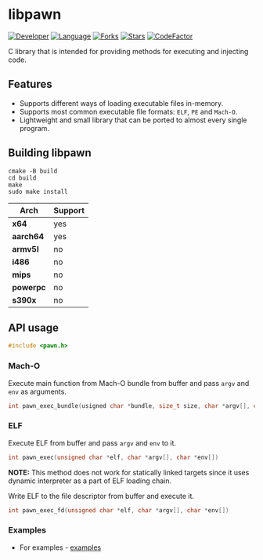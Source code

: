 # libpawn

[![Developer](https://img.shields.io/badge/developer-EntySec-blue.svg)](https://entysec.com)
[![Language](https://img.shields.io/badge/language-C-grey.svg)](https://github.com/EntySec/libpawn)
[![Forks](https://img.shields.io/github/forks/EntySec/libpawn?style=flat&color=green)](https://github.com/EntySec/libpawn/forks)
[![Stars](https://img.shields.io/github/stars/EntySec/libpawn?style=flat&color=yellow)](https://github.com/EntySec/libpawn/stargazers)
[![CodeFactor](https://www.codefactor.io/repository/github/EntySec/libpawn/badge)](https://www.codefactor.io/repository/github/EntySec/libpawn)

C library that is intended for providing methods for executing and injecting code.

## Features

* Supports different ways of loading executable files in-memory.
* Supports most common executable file formats: `ELF`, `PE` and `Mach-O`.
* Lightweight and small library that can be ported to almost every single program.

## Building libpawn

```shell
cmake -B build
cd build
make
sudo make install
```

| Arch | Support |
|------|---------|
| **x64** | yes |
| **aarch64** | yes |
| **armv5l** | no |
| **i486** | no |
| **mips** | no |
| **powerpc** | no |
| **s390x** | no |

## API usage

```c
#include <pawn.h>
```

### Mach-O

Execute main function from Mach-O bundle from buffer and pass `argv` and `env` as arguments.

```c
int pawn_exec_bundle(usigned char *bundle, size_t size, char *argv[], char *env[]);
```

### ELF

Execute ELF from buffer and pass `argv` and `env` to it.

```c
int pawn_exec(unsigned char *elf, char *argv[], char *env[])
```

**NOTE:** This method does not work for statically linked targets since it uses dynamic interpreter as a part of ELF loading chain.

Write ELF to the file descriptor from buffer and execute it.

```c
int pawn_exec_fd(unsigned char *elf, char *argv[], char *env[])
```

### Examples

* For examples - [examples](https://github.com/EntySec/libpawn/tree/main/examples)
